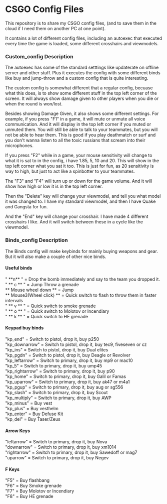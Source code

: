 <h1> CSGO Config Files </h1>

This repository is to share my CSGO config files, (and to save them in the cloud if I need them on another PC at one point).

It contains a lot of different config files, including an autoexec that executed every time the game is loaded, some different crosshairs and viewmodels.

<h3>Custom_config Description</h3>
The autoexec has some of the standard setttings like updaterate on offline server and other stuff. Plus it executes the config with some different binds like buy and jump-throw and a custom config that is quite interesting.

The custom config is somewhat different that a regular config, becuase what this does, is to show some different stuff in the top left corner of the screen. It will always show damage given to other players when you die or when the round is won/lost.

Besides showing Damage Given, it also shows some different settings. 
For example, if you press "F1" in a game, it will mute or unmute all voice communication. And it will display in the top left corner if you muted or unmuted them.
You will still be able to talk to your teammates, but you will not be able to hear them. This is good if you play deathmatch or surf and you don't wanna listen to all the toxic russians that scream into their microphones.

If you press "F2" while in a game, your mouse sensitivity will change to what it is sat to in the config, i have 1.85, 5, 10 and 20. This will show in the top left corner what you sat it too.
This is just for fun, as 20 sensitivity is way to high, but just to act like a spinbotter to your teammates.

The "F3" and "F4" will turn up or down for the game volume. And it will show how high or low it is in the top left corner.

Then the "Delete" key will change your viewmodel, and tell you what model it was changed to. I have my standard viewmodel, and then I have Quake and Gangsta for fun.

And the "End" key will change your crosshair. I have made 4 different crosshairs I like. And it will switch between these in a cycle like the viewmodel.

<h3>Binds_config Description</h3>
The Binds config will make keybinds for mainly buying weapons and gear. But it will also make a couple of other nice binds.

<h4>Useful binds</h4>
" **n** "					=	Drop the bomb immediately and say to the team you dropped it. <br />
" ** c ** "					=	Jump Throw a grenade <br />
** Mouse wheel down **		= 	Jump <br />
** Mouse3(Wheel click) **	=	Quick switch to flash to throw them in faster intervals <br />
" ** v ** "					=	Quick switch to smoke grenade <br />
" ** o ** "					=	Quick switch to Molotov or Incendiary <br />
" ** k ** "					=	Quick switch to HE grenade <br />

<h4>Keypad buy binds</h4>
"kp_end"			=	Switch to pistol, drop it, buy p250 <br />
"kp_downarrow"		=	Switch to pistol, drop it, buy tec9, fiveseven or cz <br />
"kp_ins"			=	Switch to pistol, drop it, buy Dual elites <br />
"kp_pgdn"			=	Switch to pistol, drop it, buy Deagle or Revolver <br />
"kp_leftarrow"		= 	Switch to primary, drop it, buy mp9 or mac10 <br />
"kp_5"				=	Switch to primary, drop it, buy ump45 <br />
"kp_rightarrow"		=	Switch to primary, drop it, buy p90 <br />
"kp_home"			=	Switch to primary, drop it, buy Galil or Famas <br />
"kp_uparrow"		=	Switch to primary, drop it, buy ak47 or m4a1 <br />
"kp_pgup"			=	Switch to primary, drop it, buy aug or sg556 <br />
"kp_slash" 			=	Switch to primary, drop it, buy Scout <br />
"kp_multiply"		=	Switch to primary, drop it, buy AWP <br />
"kp_minus"			=	Buy vest <br />
"kp_plus"			=	Buy vesthelm <br />
"kp_enter"			=	Buy Defuse Kit <br />
"kp_del"			=	Buy Taser/Zeus <br />

<h4>Arrow Keys</h4>
"leftarrow"			=	Switch to primary, drop it, buy Nova <br />
"downarrow"			=	Switch to primary, drop it, buy xm1014 <br />
"rightarrow"		=	Switch to primary, drop it, buy Sawedoff or mag7 <br />
"uparrow"			=	Switch to primary, drop it, buy Negev <br />

<h4>F Keys</h4>
"F5"				=	Buy flashbang <br />
"F6"				=	Buy Smoke grenade <br />
"F7"				=	Buy Molotov or Incendiary <br />
"F8"				=	Buy HE grenade <br />




















